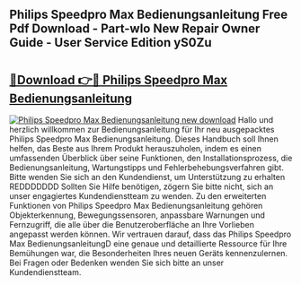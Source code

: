 ## Philips Speedpro Max Bedienungsanleitung Free Pdf Download - Part-wIo New Repair Owner Guide - User Service Edition yS0Zu

# <h2><a href="http://df46og.blite.top/?on=Philips+Speedpro+Max+Bedienungsanleitung">🔗Download 👉🔴 Philips Speedpro Max Bedienungsanleitung</a></h2>

[![Philips Speedpro Max Bedienungsanleitung new download](https://i.imgur.com/lujVjoI.png)](http://df46og.blite.top/?on=Philips+Speedpro+Max+Bedienungsanleitung)
Hallo und herzlich willkommen zur Bedienungsanleitung für Ihr neu ausgepacktes Philips Speedpro Max Bedienungsanleitung. Dieses Handbuch soll Ihnen helfen, das Beste aus Ihrem Produkt herauszuholen, indem es einen umfassenden Überblick über seine Funktionen, den Installationsprozess, die Bedienungsanleitung, Wartungstipps und Fehlerbehebungsverfahren gibt. Bitte wenden Sie sich an den Kundendienst, um Unterstützung zu erhalten REDDDDDDD Sollten Sie Hilfe benötigen, zögern Sie bitte nicht, sich an unser engagiertes Kundendienstteam zu wenden. Zu den erweiterten Funktionen von Philips Speedpro Max Bedienungsanleitung gehören Objekterkennung, Bewegungssensoren, anpassbare Warnungen und Fernzugriff, die alle über die Benutzeroberfläche an Ihre Vorlieben angepasst werden können. Wir vertrauen darauf, dass das Philips Speedpro Max BedienungsanleitungD eine genaue und detaillierte Ressource für Ihre Bemühungen war, die Besonderheiten Ihres neuen Geräts kennenzulernen. Bei Fragen oder Bedenken wenden Sie sich bitte an unser Kundendienstteam.
